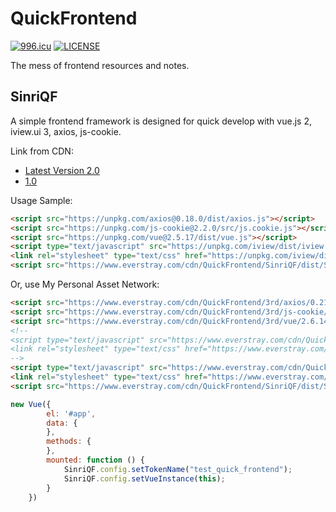 # QuickFrontend

[![996.icu](https://img.shields.io/badge/link-996.icu-red.svg)](https://996.icu)
[![LICENSE](https://img.shields.io/badge/license-GPLv3%20and%20Anti%20996-blue.svg)](https://github.com/996icu/996.ICU/blob/master/LICENSE)


The mess of frontend resources and notes.

## SinriQF
A simple frontend framework is designed for quick develop with vue.js 2, iview.ui 3, axios, js-cookie.

Link from CDN:

* [Latest Version 2.0](https://www.everstray.com/cdn/QuickFrontend/SinriQF/dist/SinriQF-2.0.js)
* [1.0](https://www.everstray.com/cdn/QuickFrontend/SinriQF/dist/SinriQF-1.0.js)

Usage Sample:

```html
<script src="https://unpkg.com/axios@0.18.0/dist/axios.js"></script>
<script src="https://unpkg.com/js-cookie@2.2.0/src/js.cookie.js"></script>
<script src="https://unpkg.com/vue@2.5.17/dist/vue.js"></script>
<script type="text/javascript" src="https://unpkg.com/iview/dist/iview.min.js"></script>
<link rel="stylesheet" type="text/css" href="https://unpkg.com/iview/dist/styles/iview.css">
<script src="https://www.everstray.com/cdn/QuickFrontend/SinriQF/dist/SinriQF-2.0.js"></script>
```

Or, use My Personal Asset Network:

```html
<script src="https://www.everstray.com/cdn/QuickFrontend/3rd/axios/0.21.1/axios.min.js"></script>
<script src="https://www.everstray.com/cdn/QuickFrontend/3rd/js-cookie/3.0.0/js.cookie.min.js"></script>
<script src="https://www.everstray.com/cdn/QuickFrontend/3rd/vue/2.6.14/vue.min.js"></script>
<!--
<script type="text/javascript" src="https://www.everstray.com/cdn/QuickFrontend/3rd/iview/3.5.4/iview.min.js"></script>
<link rel="stylesheet" type="text/css" href="https://www.everstray.com/cdn/QuickFrontend/3rd/iview/3.5.4/styles/iview.css">
-->
<script type="text/javascript" src="https://www.everstray.com/cdn/QuickFrontend/3rd/view-design/4.6.1/iview.min.js"></script>
<link rel="stylesheet" type="text/css" href="https://www.everstray.com/cdn/QuickFrontend/3rd/view-design/4.6.1/styles/iview.css">
<script src="https://www.everstray.com/cdn/QuickFrontend/SinriQF/dist/SinriQF-2.0.js"></script>
```

```javascript
new Vue({
        el: '#app',
        data: {
        },
        methods: {
        },
        mounted: function () {
            SinriQF.config.setTokenName("test_quick_frontend");
            SinriQF.config.setVueInstance(this);
        }
    })
```
